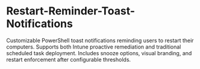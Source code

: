 # Restart-Reminder-Toast-Notifications
Customizable PowerShell toast notifications reminding users to restart their computers. Supports both Intune proactive remediation and traditional scheduled task deployment. Includes snooze options, visual branding, and restart enforcement after configurable thresholds.
